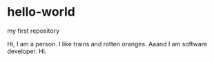 # hello-world
my first repository

Hi, I am a person. I like trains and rotten oranges. 
Aaand I am software developer. Hi.
